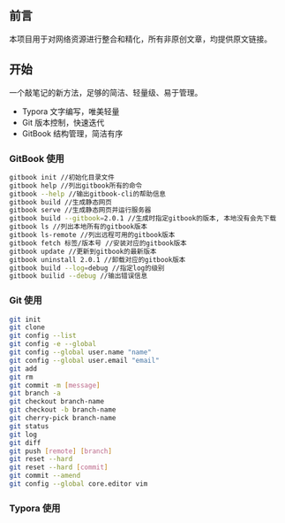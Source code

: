 ## 前言

本项目用于对网络资源进行整合和精化，所有非原创文章，均提供原文链接。



## 开始

一个敲笔记的新方法，足够的简洁、轻量级、易于管理。

* Typora 文字编写，唯美轻量
* Git 版本控制，快速迭代
* GitBook 结构管理，简洁有序



### GitBook 使用

```sh
gitbook init //初始化目录文件
gitbook help //列出gitbook所有的命令
gitbook --help //输出gitbook-cli的帮助信息
gitbook build //生成静态网页
gitbook serve //生成静态网页并运行服务器
gitbook build --gitbook=2.0.1 //生成时指定gitbook的版本, 本地没有会先下载
gitbook ls //列出本地所有的gitbook版本
gitbook ls-remote //列出远程可用的gitbook版本
gitbook fetch 标签/版本号 //安装对应的gitbook版本
gitbook update //更新到gitbook的最新版本
gitbook uninstall 2.0.1 //卸载对应的gitbook版本
gitbook build --log=debug //指定log的级别
gitbook builid --debug //输出错误信息
```



### Git 使用

```sh
git init
git clone
git config --list
git config -e --global
git config --global user.name "name"
git config --global user.email "email"
git add
git rm
git commit -m [message]
git branch -a
git checkout branch-name
git checkout -b branch-name
git cherry-pick branch-name
git status
git log
git diff
git push [remote] [branch]
git reset --hard
git reset --hard [commit]
git commit --amend
git config --global core.editor vim
```



### Typora 使用

